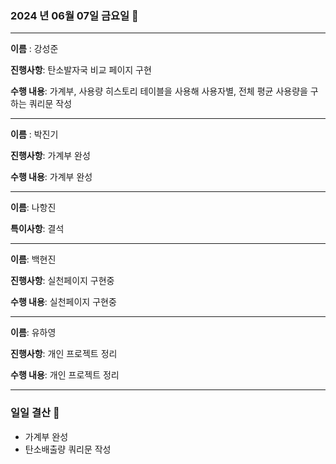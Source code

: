 ### 2024 년 06월 07일 금요일 📆

---

**이름** : 강성준

**진행사항**: 탄소발자국 비교 페이지 구현

**수행 내용**: 가계부, 사용량 히스토리 테이블을 사용해 사용자별, 전체 평균 사용량을 구하는 쿼리문 작성

---

**이름** : 박진기

**진행사항**: 가계부 완성

**수행 내용**: 가계부 완성 

---

**이름**: 나항진

**특이사항**: 결석

---

**이름**: 백현진

**진행사항**: 실천페이지 구현중

**수행 내용**: 실천페이지 구현중

---

**이름**: 유하영

**진행사항**: 개인 프로젝트 정리  

**수행 내용**:  개인 프로젝트 정리

---

### 일일 결산 📝
- 가계부 완성
- 탄소배출량 쿼리문 작성